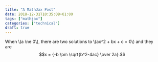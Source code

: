 ```yaml
---
title: "A MathJax Post"
date: 2018-12-31T10:35:08+01:00
tags: ["mathjax"]
categories: ["technical"]
draft: true
---
```


When \\(a \ne 0\\), there are two solutions to \\(ax^2 + bx + c = 0\\) and they are
  $$x = {-b \pm \sqrt{b^2-4ac} \over 2a}.$$

